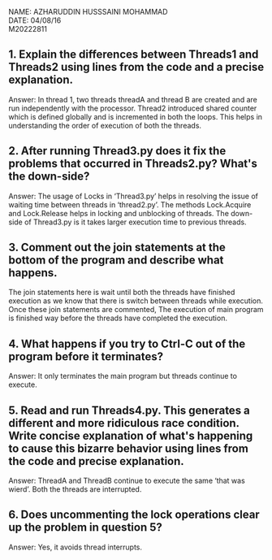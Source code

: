 NAME: AZHARUDDIN HUSSSAINI MOHAMMAD <br />
DATE: 04/08/16 <br />
M20222811 <br />


## 1. Explain the differences between Threads1 and Threads2 using lines from the code and a precise explanation.
Answer: In thread 1, two threads threadA and thread B are created and are run independently with the processor. Thread2 introduced shared counter which is defined globally and is incremented in both the loops. This helps in understanding the order of execution of both the threads.

## 2. After running Thread3.py does it fix the problems that occurred in Threads2.py? What's the down-side?
Answer: The usage of Locks in ‘Thread3.py’ helps in resolving the issue of waiting time between threads in ‘thread2.py’. The methods Lock.Acquire and Lock.Release helps in locking and unblocking of threads. The down-side of Thread3.py is it takes larger execution time to previous threads.

## 3. Comment out the join statements at the bottom of the program and describe what happens.
The join statements here is wait until both the threads have finished execution as we know that there is switch between threads while execution. Once these join statements are commented,  The execution of main program is finished way before the threads have completed the execution.

## 4. What happens if you try to Ctrl-C out of the program before it terminates?
Answer: It only terminates the main program but threads continue to execute.

## 5. Read and run Threads4.py. This generates a different and more ridiculous race condition. Write concise explanation of what's happening to cause this bizarre behavior using lines from the code and precise explanation.
Answer: ThreadA and ThreadB continue to execute the same ‘that was wierd’. Both the threads are interrupted.

## 6. Does uncommenting the lock operations clear up the problem in question 5?
Answer:  Yes, it avoids thread interrupts.
